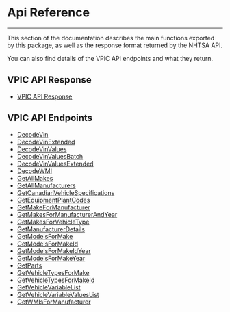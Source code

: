 # Api Reference

---

This section of the documentation describes the main functions exported by this package, as well as
the response format returned by the NHTSA API.

You can also find details of the VPIC API endpoints and what they return.

## VPIC API Response

- [VPIC API Response](../api/vpic-api-response)

## VPIC API Endpoints

- [DecodeVin](../api/endpoints/decode-vin)
- [DecodeVinExtended](../api/endpoints/decode-vin-extended)
- [DecodeVinValues](../api/endpoints/decode-vin-values)
- [DecodeVinValuesBatch](../api/endpoints/decode-vin-values-batch)
- [DecodeVinValuesExtended](../api/endpoints/decode-vin-values-extended)
- [DecodeWMI](../api/endpoints/decode-wmi)
- [GetAllMakes](../api/endpoints/get-all-makes)
- [GetAllManufacturers](../api/endpoints/get-all-manufacturers)
- [GetCanadianVehicleSpecifications](../api/endpoints/get-canadian-vehicle-specifications)
- [GetEquipmentPlantCodes](../api/endpoints/get-equipment-plant-codes)
- [GetMakeForManufacturer](../api/endpoints/get-make-for-manufacturer)
- [GetMakesForManufacturerAndYear](../api/endpoints/get-makes-for-manufacturer-and-year)
- [GetMakesForVehicleType](../api/endpoints/get-makes-for-vehicle-type)
- [GetManufacturerDetails](../api/endpoints/get-manufacturer-details)
- [GetModelsForMake](../api/endpoints/get-models-for-make)
- [GetModelsForMakeId](../api/endpoints/get-models-for-make-id)
- [GetModelsForMakeIdYear](../api/endpoints/get-models-for-make-id-year)
- [GetModelsForMakeYear](../api/endpoints/get-models-for-make-year)
- [GetParts](../api/endpoints/get-parts)
- [GetVehicleTypesForMake](../api/endpoints/get-vehicle-types-for-make)
- [GetVehicleTypesForMakeId](../api/endpoints/get-vehicle-types-for-make-id)
- [GetVehicleVariableList](../api/endpoints/get-vehicle-variable-list)
- [GetVehicleVariableValuesList](../api/endpoints/get-vehicle-variable-values-list)
- [GetWMIsForManufacturer](../api/endpoints/get-wmis-for-manufacturer)
